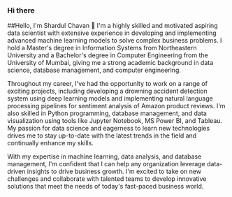 ### Hi there 

##Hello, I'm Shardul Chavan 👋
I'm a highly skilled and motivated aspiring data scientist with extensive experience in developing and implementing advanced machine learning models to solve complex business problems. I hold a Master's degree in Information Systems from Northeastern University and a Bachelor's degree in Computer Engineering from the University of Mumbai, giving me a strong academic background in data science, database management, and computer engineering.

Throughout my career, I've had the opportunity to work on a range of exciting projects, including developing a drowning accident detection system using deep learning models and implementing natural language processing pipelines for sentiment analysis of Amazon product reviews. I'm also skilled in Python programming, database management, and data visualization using tools like Jupyter Notebook, MS Power BI, and Tableau. My passion for data science and eagerness to learn new technologies drives me to stay up-to-date with the latest trends in the field and continually enhance my skills.

With my expertise in machine learning, data analysis, and database management, I'm confident that I can help any organization leverage data-driven insights to drive business growth. I'm excited to take on new challenges and collaborate with talented teams to develop innovative solutions that meet the needs of today's fast-paced business world.






<!--
**shardulchavan/shardulchavan** is a ✨ _special_ ✨ repository because its `README.md` (this file) appears on your GitHub profile.

Here are some ideas to get you started:

- 🔭 I’m currently working on ...
- 🌱 I’m currently learning ...
- 👯 I’m looking to collaborate on ...
- 🤔 I’m looking for help with ...
- 💬 Ask me about ...
- 📫 How to reach me: ...
- 😄 Pronouns: ...
- ⚡ Fun fact: ...
-->
